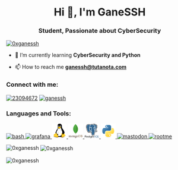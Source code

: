 <h1 align="center">Hi 👋, I'm GaneSSH</h1>
<h3 align="center">Student, Passionate about CyberSecurity</h3>

<p align="left"> <a href="https://github.com/ryo-ma/github-profile-trophy"><img src="https://github-profile-trophy.vercel.app/?username=0xganessh" alt="0xganessh" /></a> </p>

- 🌱 I’m currently learning **CyberSecurity and Python**

- 📫 How to reach me **ganessh@tutanota.com**

<h3 align="left">Connect with me:</h3>
<p align="left">
<a href="https://stackoverflow.com/users/23094672" target="blank"><img align="center" src="https://raw.githubusercontent.com/rahuldkjain/github-profile-readme-generator/master/src/images/icons/Social/stack-overflow.svg" alt="23094672" height="30" width="40" /></a>
<a href="https://kaggle.com/ganessh" target="blank"><img align="center" src="https://raw.githubusercontent.com/rahuldkjain/github-profile-readme-generator/master/src/images/icons/Social/kaggle.svg" alt="ganessh" height="30" width="40" /></a>
</p>

<h3 align="left">Languages and Tools:</h3>
<p align="left"> <a href="https://www.gnu.org/software/bash/" target="_blank" rel="noreferrer"> <img src="https://www.vectorlogo.zone/logos/gnu_bash/gnu_bash-icon.svg" alt="bash" width="40" height="40"/> </a> <a href="https://grafana.com" target="_blank" rel="noreferrer"> <img src="https://www.vectorlogo.zone/logos/grafana/grafana-icon.svg" alt="grafana" width="40" height="40"/> </a> <a href="https://www.linux.org/" target="_blank" rel="noreferrer"> <img src="https://raw.githubusercontent.com/devicons/devicon/master/icons/linux/linux-original.svg" alt="linux" width="40" height="40"/> </a> <a href="https://www.mongodb.com/" target="_blank" rel="noreferrer"> <img src="https://raw.githubusercontent.com/devicons/devicon/master/icons/mongodb/mongodb-original-wordmark.svg" alt="mongodb" width="40" height="40"/> </a> <a href="https://www.postgresql.org" target="_blank" rel="noreferrer"> <img src="https://raw.githubusercontent.com/devicons/devicon/master/icons/postgresql/postgresql-original-wordmark.svg" alt="postgresql" width="40" height="40"/> </a> <a href="https://www.python.org" target="_blank" rel="noreferrer"> <img src="https://raw.githubusercontent.com/devicons/devicon/master/icons/python/python-original.svg" alt="python" width="40" height="40"/> </a> <a href="https://joinmastodon.org" target="_blank" rel="noreferrer"> <img src="https://joinmastodon.org/logos/logo-purple.svg" alt="mastodon" width="40" height="40"/> </a> <a href="" target="_blank" rel="noreferrer"> <img src="https://www.root-me.org/IMG/logo/siteon0.svg?1637496509" alt="rootme" width="40" height="40"/> </a> </p>

<p><img align="left" src="https://github-readme-stats.vercel.app/api/top-langs?username=0xganessh&show_icons=true&locale=en&layout=compact" alt="0xganessh" /></p>

<p>&nbsp;<img align="center" src="https://github-readme-stats.vercel.app/api?username=0xganessh&show_icons=true&locale=en" alt="0xganessh" /></p>

<p><img align="center" src="https://github-readme-streak-stats.herokuapp.com/?user=0xganessh&" alt="0xganessh" /></p>

